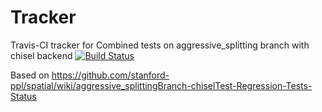# Tracker
Travis-CI tracker for Combined tests on aggressive_splitting branch with chisel backend
[![Build Status](https://travis-ci.org/mattfel1/Tracker.svg?branch=ClassCombined-Branchaggressive_splitting-Backendchisel-Tracker)](https://travis-ci.org/mattfel1/Tracker)

Based on https://github.com/stanford-ppl/spatial/wiki/aggressive_splittingBranch-chiselTest-Regression-Tests-Status
